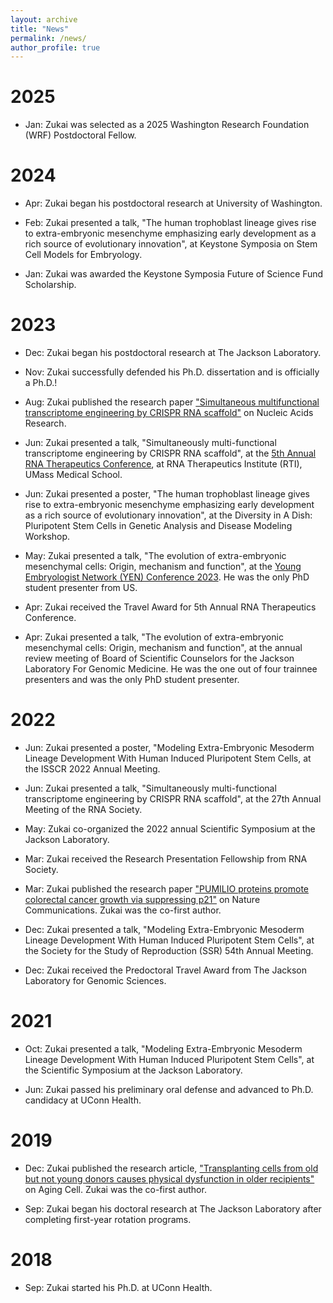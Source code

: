 ```yaml
---
layout: archive
title: "News"
permalink: /news/
author_profile: true
---
```

# 2025 
- Jan: Zukai was selected as a 2025 Washington Research Foundation (WRF) Postdoctoral Fellow.

# 2024
- Apr: Zukai began his postdoctoral research at University of Washington. 
  
- Feb: Zukai presented a talk, "The human trophoblast lineage gives rise to extra-embryonic mesenchyme emphasizing early development as a rich source of evolutionary innovation", at Keystone Symposia on Stem Cell Models for Embryology.

- Jan: Zukai was awarded the Keystone Symposia Future of Science Fund Scholarship.

# 2023
- Dec: Zukai began his postdoctoral research at The Jackson Laboratory. 

- Nov: Zukai successfully defended his Ph.D. dissertation and is officially a Ph.D.!

- Aug: Zukai published the research paper ["Simultaneous multifunctional transcriptome engineering by CRISPR RNA scaffold"](https://doi.org/10.1093/nar/gkad547) on Nucleic Acids Research.

- Jun: Zukai presented a talk, "Simultaneously multi-functional transcriptome engineering by CRISPR RNA scaffold", at the [5th Annual RNA Therapeutics Conference](https://www.umassmed.edu/rti/rnaworld/meetings-conferences/rnatx-2023/), at RNA Therapeutics Institute (RTI), UMass Medical School. 

- Jun: Zukai presented a poster, "The human trophoblast lineage gives rise to extra-embryonic mesenchyme emphasizing early development as a rich source of evolutionary innovation", at the Diversity in A Dish: Pluripotent Stem Cells in Genetic Analysis and Disease Modeling Workshop.

- May: Zukai presented a talk, "The evolution of extra-embryonic mesenchymal cells: Origin, mechanism and function", at the [Young Embryologist Network (YEN) Conference 2023](https://www.youngembryologists.org/yen-2023/). He was the only PhD student presenter from US.

- Apr: Zukai received the Travel Award for 5th Annual RNA Therapeutics Conference.

- Apr: Zukai presented a talk, "The evolution of extra-embryonic mesenchymal cells: Origin, mechanism and function", at the annual review meeting of Board of Scientific Counselors for the Jackson Laboratory For Genomic Medicine. He was the one out of four trainnee presenters and was the only PhD student presenter.
 
# 2022
- Jun: Zukai presented a poster, "Modeling Extra-Embryonic Mesoderm Lineage Development With Human Induced Pluripotent Stem Cells, at the ISSCR 2022 Annual Meeting.

- Jun: Zukai presented a talk, "Simultaneously multi-functional transcriptome engineering by CRISPR RNA scaffold", at the 27th Annual Meeting of the RNA Society.

- May: Zukai co-organized the 2022 annual Scientific Symposium at the Jackson Laboratory.

- Mar: Zukai received the Research Presentation Fellowship from RNA Society.

- Mar: Zukai published the research paper ["PUMILIO proteins promote colorectal cancer growth via suppressing p21"](https://doi.org/10.1038/s41467-022-29309-1) on Nature Communications. Zukai was the co-first author.

- Dec: Zukai presented a talk, "Modeling Extra-Embryonic Mesoderm Lineage Development With Human Induced Pluripotent Stem Cells", at the Society for the Study of Reproduction (SSR) 54th Annual Meeting.

- Dec: Zukai received the Predoctoral Travel Award from The Jackson Laboratory for Genomic Sciences.

# 2021
- Oct: Zukai presented a talk, "Modeling Extra-Embryonic Mesoderm Lineage Development With Human Induced Pluripotent Stem Cells", at the Scientific Symposium at the Jackson Laboratory.

- Jun: Zukai passed his preliminary oral defense and advanced to Ph.D. candidacy at UConn Health.

# 2019
- Dec: Zukai published the research article, ["Transplanting cells from old but not young donors causes physical dysfunction in older recipients"](https://doi.org/10.1111/acel.13106) on Aging Cell. Zukai was the co-first author.

- Sep: Zukai began his doctoral research at The Jackson Laboratory after completing first-year rotation programs.

# 2018

- Sep: Zukai started his Ph.D. at UConn Health.


